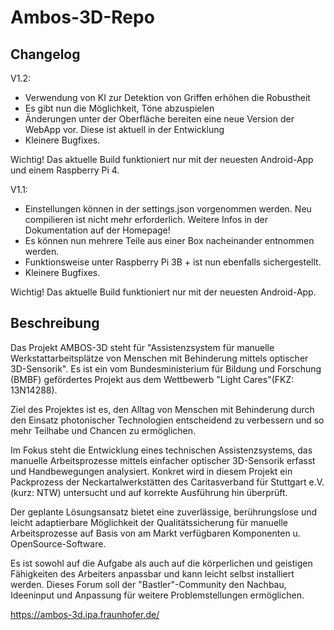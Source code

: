 # Ambos-3D-Repo

## Changelog

V1.2:
- Verwendung von KI zur Detektion von Griffen erhöhen die Robustheit
- Es gibt nun die Möglichkeit, Töne abzuspielen
- Änderungen unter der Oberfläche bereiten eine neue Version der WebApp vor. Diese ist aktuell in der Entwicklung
- Kleinere Bugfixes.

Wichtig! 
Das aktuelle Build funktioniert nur mit der neuesten Android-App und einem Raspberry Pi 4.

V1.1:
- Einstellungen können in der settings.json vorgenommen werden. Neu compilieren ist nicht mehr erforderlich. Weitere Infos in der Dokumentation auf der Homepage!
- Es können nun mehrere Teile aus einer Box nacheinander entnommen werden.
- Funktionsweise unter Raspberry Pi 3B + ist nun ebenfalls sichergestellt.
- Kleinere Bugfixes.

Wichtig!
Das aktuelle Build funktioniert nur mit der neuesten Android-App. 

## Beschreibung

Das Projekt AMBOS-3D steht für "Assistenzsystem für manuelle Werkstattarbeitsplätze von Menschen mit Behinderung mittels optischer 3D-Sensorik".
Es ist ein vom Bundesministerium für Bildung und Forschung (BMBF) gefördertes Projekt aus dem Wettbewerb "Light Cares"(FKZ: 13N14288).

Ziel des Projektes ist es, den Alltag von Menschen mit Behinderung durch den Einsatz photonischer Technologien entscheidend zu verbessern und so mehr Teilhabe und Chancen zu ermöglichen.

Im Fokus steht die Entwicklung eines technischen Assistenzsystems, das manuelle Arbeitsprozesse mittels einfacher optischer 3D-Sensorik erfasst und Handbewegungen analysiert. Konkret wird in diesem Projekt ein Packprozess der Neckartalwerkstätten des Caritasverband für Stuttgart e.V. (kurz: NTW) untersucht und auf korrekte Ausführung hin überprüft.


Der geplante Lösungsansatz bietet eine zuverlässige, berührungslose und leicht adaptierbare Möglichkeit der Qualitätssicherung für manuelle Arbeitsprozesse auf Basis von am Markt verfügbaren Komponenten u. OpenSource-Software.


Es ist sowohl auf die Aufgabe als auch auf die körperlichen und geistigen Fähigkeiten des Arbeiters anpassbar und kann leicht selbst installiert werden.
Dieses Forum soll der "Bastler"-Community den Nachbau, Ideeninput und Anpassung für weitere Problemstellungen ermöglichen.

https://ambos-3d.ipa.fraunhofer.de/ 
 
